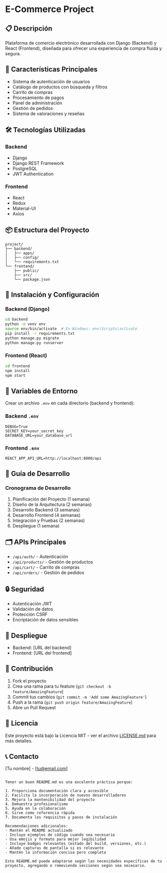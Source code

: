 # E-Commerce Project

## 📋 Descripción
Plataforma de comercio electrónico desarrollada con Django (Backend) y React (Frontend), diseñada para ofrecer una experiencia de compra fluida y segura.

## 🚀 Características Principales
- Sistema de autenticación de usuarios
- Catálogo de productos con búsqueda y filtros
- Carrito de compras
- Procesamiento de pagos
- Panel de administración
- Gestión de pedidos
- Sistema de valoraciones y reseñas

## 🛠️ Tecnologías Utilizadas
### Backend
- Django
- Django REST Framework
- PostgreSQL
- JWT Authentication

### Frontend
- React
- Redux
- Material-UI
- Axios

## 📦 Estructura del Proyecto
```
project/
├── backend/
│   ├── apps/
│   ├── config/
│   └── requirements.txt
└── frontend/
    ├── public/
    ├── src/
    └── package.json
```

## 🔧 Instalación y Configuración

### Backend (Django)
```bash
cd backend
python -m venv env
source env/bin/activate  # En Windows: env\Scripts\activate
pip install -r requirements.txt
python manage.py migrate
python manage.py runserver
```

### Frontend (React)
```bash
cd frontend
npm install
npm start
```

## 🔐 Variables de Entorno
Crear un archivo `.env` en cada directorio (backend y frontend):

### Backend `.env`
```
DEBUG=True
SECRET_KEY=your_secret_key
DATABASE_URL=your_database_url
```

### Frontend `.env`
```
REACT_APP_API_URL=http://localhost:8000/api
```

## 📝 Guía de Desarrollo

### Cronograma de Desarrollo
1. Planificación del Proyecto (1 semana)
2. Diseño de la Arquitectura (2 semanas)
3. Desarrollo Backend (3 semanas)
4. Desarrollo Frontend (4 semanas)
5. Integración y Pruebas (2 semanas)
6. Despliegue (1 semana)

## 🗂️ APIs Principales
- `/api/auth/` - Autenticación
- `/api/products/` - Gestión de productos
- `/api/cart/` - Carrito de compras
- `/api/orders/` - Gestión de pedidos

## 🔒 Seguridad
- Autenticación JWT
- Validación de datos
- Protección CSRF
- Encriptación de datos sensibles

## 🚀 Despliegue
- Backend: [URL del backend]
- Frontend: [URL del frontend]

## 👥 Contribución
1. Fork el proyecto
2. Crea una rama para tu feature (`git checkout -b feature/AmazingFeature`)
3. Commit tus cambios (`git commit -m 'Add some AmazingFeature'`)
4. Push a la rama (`git push origin feature/AmazingFeature`)
5. Abre un Pull Request

## 📄 Licencia
Este proyecto está bajo la Licencia MIT - ver el archivo [LICENSE.md](LICENSE.md) para más detalles.

## 📞 Contacto
[Tu nombre] - [tu@email.com]

```

Tener un buen README.md es una excelente práctica porque:

1. Proporciona documentación clara y accesible
2. Facilita la incorporación de nuevos desarrolladores
3. Mejora la mantenibilidad del proyecto
4. Demuestra profesionalismo
5. Ayuda en la colaboración
6. Sirve como referencia rápida
7. Documenta los requisitos y pasos de instalación

Recomendaciones adicionales:
- Mantén el README actualizado
- Incluye ejemplos de código cuando sea necesario
- Usa emojis y formato para mejor legibilidad
- Incluye badges relevantes (estado del build, versiones, etc.)
- Añade capturas de pantalla si es relevante
- Mantén la información concisa pero completa

Este README.md puede adaptarse según las necesidades específicas de tu proyecto, agregando o removiendo secciones según sea necesario.